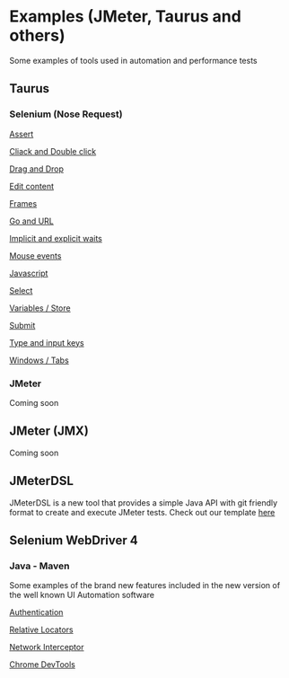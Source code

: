 # Examples (JMeter, Taurus and others)

Some examples of tools used in automation and performance tests

## Taurus

### Selenium (Nose Request)

[Assert](https://github.com/abstracta/examples/tree/master/taurus/selenium/assert)

[Cliack and Double click](https://github.com/abstracta/examples/tree/master/taurus/selenium/click-and-double-click)

[Drag and Drop](https://github.com/abstracta/examples/tree/master/taurus/selenium/drag-and-drop)

[Edit content](https://github.com/abstracta/examples/tree/master/taurus/selenium/edit-content)

[Frames](https://github.com/abstracta/examples/tree/master/taurus/selenium/frames)

[Go and URL](https://github.com/abstracta/examples/tree/master/taurus/selenium/go-and-url)

[Implicit and explicit waits](https://github.com/abstracta/examples/tree/master/taurus/selenium/implicit-and-explicit-waits)

[Mouse events](https://github.com/abstracta/examples/tree/master/taurus/selenium/mouse)

[Javascript](https://github.com/abstracta/examples/tree/master/taurus/selenium/script)

[Select](https://github.com/abstracta/examples/tree/master/taurus/selenium/select)

[Variables / Store](https://github.com/abstracta/examples/tree/master/taurus/selenium/store)

[Submit](https://github.com/abstracta/examples/tree/master/taurus/selenium/submit)

[Type and input keys](https://github.com/abstracta/examples/tree/master/taurus/selenium/type-and-keys)

[Windows / Tabs](https://github.com/abstracta/examples/tree/master/taurus/selenium/windows)

### JMeter

Coming soon

## JMeter (JMX)

Coming soon

## JMeterDSL

JMeterDSL is a new tool that provides a simple Java API with git friendly format to create and execute JMeter tests.
Check out our template [here](https://github.com/abstracta/examples/tree/master/JMeterDSL)

## Selenium WebDriver 4 

### Java - Maven

Some examples of the brand new features included in the new version of the well known UI Automation software

[Authentication](https://github.com/abstracta/examples/tree/master/selenium4_examples/src/test/java/tests/TestAuthentication.java)

[Relative Locators](https://github.com/abstracta/examples/tree/master/selenium4_examples/src/test/java/tests/TestRelativeLocators.java)

[Network Interceptor](https://github.com/abstracta/examples/tree/master/selenium4_examples/src/test/java/tests/TestNetworkInterceptor.java)

[Chrome DevTools](https://github.com/abstracta/examples/tree/master/selenium4_examples/src/test/java/tests/TestDevTools.java)
